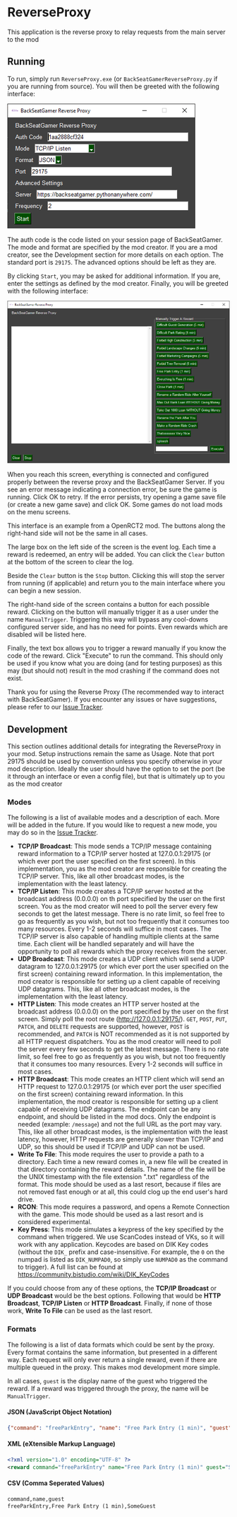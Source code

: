 # ReverseProxy
This application is the reverse proxy to relay requests from the main server to the mod

## Running
To run, simply run `ReverseProxy.exe` (or `BackSeatGamerReverseProxy.py` if you are running from source). You will then be greeted with the following interface:

![Main Interface](screenshots/main_interface.png)

The auth code is the code listed on your session page of BackSeatGamer. The mode and format are specified by the mod creator. If you are a mod creator, see the Development section for more details on each option. The standard port is `29175`. The advanced options should be left as they are.

By clicking `Start`, you may be asked for additional information. If you are, enter the settings as defined by the mod creator. Finally, you will be greeted with the following interface:

![Main Interface](screenshots/rewards.png)

When you reach this screen, everything is connected and configured properly between the reverse proxy and the BackSeatGamer Server. If you see an error message indicating a connection error, be sure the game is running. Click OK to retry. If the error persists, try opening a game save file (or create a new game save) and click OK. Some games do not load mods on the menu screens.

This interface is an example from a OpenRCT2 mod. The buttons along the right-hand side will not be the same in all cases. 

The large box on the left side of the screen is the event log. Each time a reward is redeemed, an entry will be added. You can click the `Clear` button at the bottom of the screen to clear the log.

Beside the `Clear` button is the `Stop` button. Clicking this will stop the server from running (if applicable) and return you to the main interface where you can begin a new session.

The right-hand side of the screen contains a button for each possible reward. Clicking on the button will manually trigger it as a user under the name `ManualTrigger`. Triggering this way will bypass any cool-downs configured server side, and has no need for points. Even rewards which are disabled will be listed here.

Finally, the text box allows you to trigger a reward manually if you know the code of the reward. Click "Execute" to run the command. This should only be used if you know what you are doing (and for testing purposes) as this may (but should not) result in the mod crashing if the command does not exist.

Thank you for using the Reverse Proxy (The recommended way to interact with BackSeatGamer). If you encounter any issues or have suggestions, please refer to our [Issue Tracker](https://github.com/BackSeatGamerCode/ReverseProxy/issues).

## Development
This section outlines additional details for integrating the ReverseProxy in your mod. Setup instructions remain the same as Usage. Note that port 29175 should be used by convention unless you specify otherwise in your mod description. Ideally the user should have the option to set the port (be it through an interface or even a config file), but that is ultimately up to you as the mod creator

### Modes
The following is a list of available modes and a description of each. More will be added in the future. If you would like to request a new mode, you may do so in the [Issue Tracker](https://github.com/BackSeatGamerCode/ReverseProxy/issues).

- **TCP/IP Broadcast**: This mode sends a TCP/IP message containing reward information to a TCP/IP server hosted at 127.0.0.1:29175 (or which ever port the user specified on the first screen). In this implementation, you as the mod creator are responsible for creating the TCP/IP server. This, like all other broadcast modes, is the implementation with the least latency.
- **TCP/IP Listen**: This mode creates a TCP/IP server hosted at the broadcast address (0.0.0.0) on th port specified by the user on the first screen. You as the mod creator will need to poll the server every few seconds to get the latest message. There is no rate limit, so feel free to go as frequently as you wish, but not too frequently that it consumes too many resources. Every 1-2 seconds will suffice in most cases. The TCP/IP server is also capable of handling multiple clients at the same time. Each client will be handled separately and will have the opportunity to poll all rewards which the proxy receives from the server.
- **UDP Broadcast**: This mode creates a UDP client which will send a UDP datagram to 127.0.0.1:29175 (or which ever port the user specified on the first screen) containing reward information. In this implementation, the mod creator is responsible for setting up a client capable of receiving UDP datagrams. This, like all other broadcast modes, is the implementation with the least latency.
- **HTTP Listen**: This mode creates an HTTP server hosted at the broadcast address (0.0.0.0) on the port specified by the user on the first screen. Simply poll the root route (http://127.0.0.1:29175/). `GET`, `POST`, `PUT`, `PATCH`, and `DELETE` requests are supported, however, `POST` is recommended, and `PATCH` is NOT recommended as it is not supported by all HTTP request dispatchers. You as the mod creator will need to poll the server every few seconds to get the latest message. There is no rate limit, so feel free to go as frequently as you wish, but not too frequently that it consumes too many resources. Every 1-2 seconds will suffice in most cases. 
- **HTTP Broadcast**: This mode creates an HTTP client which will send an HTTP request to 127.0.0.1:29175 (or which ever port the user specified on the first screen) containing reward information. In this implementation, the mod creator is responsible for setting up a client capable of receiving UDP datagrams. The endpoint can be any endpoint, and should be listed in the mod docs. Only the endpoint is needed (example: `/message`) and not the full URL as the port may vary. This, like all other broadcast modes, is the implementation with the least latency, however, HTTP requests are generally slower than TCP/IP and UDP, so this should be used if TCP/IP and UDP can not be used. 
- **Write To File**: This mode requires the user to provide a path to a directory. Each time a new reward comes in, a new file will be created in that directory containing the reward details. The name of the file will be the UNIX timestamp with the file extension ".txt" regardless of the format. This mode should be used as a last resort, because if files are not removed fast enough or at all, this could clog up the end user's hard drive.
- **RCON**: This mode requires a password, and opens a Remote Connection with the game. This mode should be used as a last resort and is considered experimental.
- **Key Press**: This mode simulates a keypress of the key specified by the command when triggered. We use ScanCodes instead of VKs, so it will work with any application. Keycodes are based on DIK Key codes (without the `DIK_` prefix and case-insensitive. For example, the `0` on the numpad is listed as `DIK_NUMPAD0`, so simply use `NUMPAD0` as the command to trigger). A full list can be found at https://community.bistudio.com/wiki/DIK_KeyCodes

If you could choose from any of these options, the **TCP/IP Broadcast** or **UDP Broadcast** would be the best options. Following that would be **HTTP Broadcast**, **TCP/IP Listen** or **HTTP Broadcast**. Finally, if none of those work, **Write To File** can be used as the last resort.

### Formats
The following is a list of data formats which could be sent by the proxy. Every format contains the same information, but presented in a different way. Each request will only ever return a single reward, even if there are multiple queued in the proxy. This makes mod development more simple.

In all cases, `guest` is the display name of the guest who triggered the reward. If a reward was triggered through the proxy, the name will be `ManualTrigger`.

#### JSON (JavaScript Object Notation)
```json
{"command": "freeParkEntry", "name": "Free Park Entry (1 min)", "guest": "SomeGuest"}
```

#### XML (eXtensible Markup Language)
```xml
<?xml version="1.0" encoding="UTF-8" ?>
<reward command="freeParkEntry" name="Free Park Entry (1 min)" guest="SomeGuest"/>
```

#### CSV (Comma Seperated Values)
```csv
command,name,guest
freeParkEntry,Free Park Entry (1 min),SomeGuest
```
